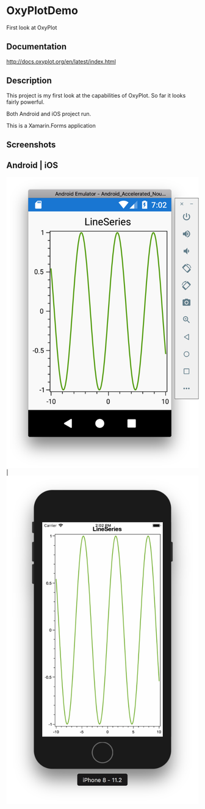 # OxyPlotDemo
First look at OxyPlot

## Documentation
http://docs.oxyplot.org/en/latest/index.html

## Description
This project is my first look at the capabilities of OxyPlot. So far it looks fairly powerful.

Both Android and iOS project run.

This is a Xamarin.Forms application

## Screenshots
Android | iOS
-------------
![Android](./images/android.plot.png) | ![iOS](./images/ios.plot.png)
